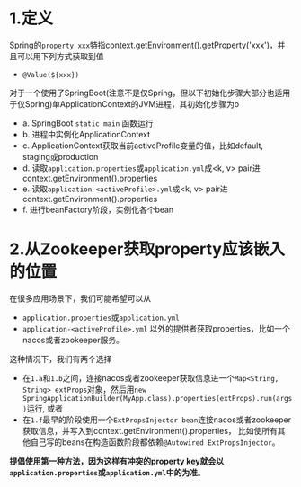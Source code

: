 # 1.定义 
Spring的`property xxx`特指context.getEnvironment().getProperty('xxx')，并且可以用下列方式获取到值
- `@Value(${xxx})`

对于一个使用了SpringBoot(注意不是仅Spring，但以下初始化步骤大部分也适用于仅Spring)单ApplicationContext的JVM进程，其初始化步骤为o
- a. SpringBoot `static main` 函数运行 
- b. 进程中实例化ApplicationContext 
- c. ApplicationContext获取当前activeProfile变量的值，比如default, staging或production 
- d. 读取`application.properties`或`application.yml`成<k, v> pair进context.getEnvironment().properties  
- e. 读取`application-<activeProfile>.yml`成<k, v> pair进context.getEnvironment().properties
- f. 进行beanFactory阶段，实例化各个bean

# 2.从Zookeeper获取property应该嵌入的位置
在很多应用场景下，我们可能希望可以从
- `application.properties`或`application.yml`
- `application-<activeProfile>.yml`
以外的提供者获取properties，比如一个nacos或者zookeeper服务。

这种情况下，我们有两个选择
- 在`1.a`和`1.b`之间，连接nacos或者zookeeper获取信息进一个`Map<String, String> extProps`对象，然后用`new SpringApplicationBuilder(MyApp.class).properties(extProps).run(args)`运行, 或者
- 在`1.f`最早的阶段使用一个`ExtPropsInjector bean`连接nacos或者zookeeper获取信息，并写入到context.getEnvironment().properties， 比如使所有其他自己写的beans在构造函数阶段都依赖`@Autowired ExtPropsInjector`。 

**提倡使用第一种方法，因为这样有冲突的property key就会以`application.properties`或`application.yml`中的为准**。


